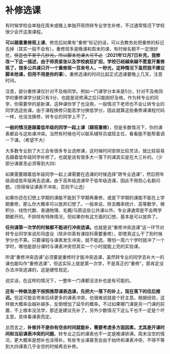 # 补修选课

有时候学校会单独在周末或晚上单独开班供转专业学生补修，不过通常情况下学校很少会开这类课程。

<b>可以跟着重修班上课</b>，修完后如果有“重修”标记的话，可以去教务处把重修的标记去掉（其实一般不会有）。重修班多是晚课和周末的课，有时候名额不一定很好抢，<del>但是也不至于几秒光，所以脚本抢课大可不必</del>（**2021年12月7日补充，我修改一下这一描述，由于师资紧张以及学校疯狂扩招，学校已经越来越不愿意开重修班了，很多公共课只开一个重修班一百来号人，一秒光，这种情况下虽然我不建议脚本抢课，但用不用是你的事**）。重修选课的时间比起正式选课要晚上几天，注意时间。

注意，部分重修课仅针对不及格同学。例如一门课学分本来是5分，针对不及格同学的重修课学分就只有3分，也就是说修满之后只能刚好及格，作为转专业的同学，你需要学的是新课，这种课你学了也没用，一般情况下老师也不会让转专业的同学选这些课。由于课程换修只能高学分换低学分，因此就算这些重修课课程代码一样，也没法换修，转专业的同学上不了。

<b>一般的情况是跟着低年级的同学一起上课（跟班重修）</b>，但是多数情况下，你的课表都会与这些课冲突。当然有时候也可以联系辅导员或班主任，看看能不能帮着调一下课。（希望不大）

大多数专业到了大三会有很多专业选修课，这时候时间安排比较灵活，就比较容易去跟着低年级同学补修了。也就是说有很多大一落下的课其实是在大三补的。（少部分课甚至必须等到大四）

如果需要跟着低年级同学一起上课需要在选课的时候选择“跨专业选课”，然后把年级调成低年级再去选课。由于高年级选课早于低年级选课，因此不用担心名额问题。（但得保证课表不冲突，否则不让选）

如果你还在幻想上学期的课能不能到下学期再重修，或是下学期的课能不能在上学期重修，那么你大概率可以放弃幻想了。一般来说，除去概率统计、高等数学、微积分、线性代数、普通物理、毛概/马原这些公共课以外，专业课通常是不会两学期都开的。不排除有特殊情况，但如果你有这方面的幻想，基本是可以放弃了。

<b>任何课第一次学的时候都不能进行冲突选课。</b>也就是说“重修冲突选课”这一环节对转专业同学来说形同虚设（除非你真有课挂科需要重修），即使真这么干了到时候学分也不算。只要课程与课表发生冲突，就不能选，哪怕一周六个学时就冲了一个学时，哪怕是部分课时与课表冲突但其实一个小时就能上完的实验课。

所谓“重修冲突选课”必须要是重修时才能冲突选课，虽然转专业的同学去补大一的课也能叫作“重修选课”，但这实际上就是第一次学，不是真正的“重修”，那肯定没办法冲突选课的，这是硬性规定。

说实话，在这样的情况下，一整年一门课都没法补也是有可能的。

<b>还有一种做法是不按照推荐课表选课，先把大一落下的补上，现在落下的往后推迟。</b>但这可能会带来后续更多的课表冲突，也很难说就是个好主意。根据经验，这样做大概率会越补越多，反倒增加了延毕的概率。不过如果哪门课是另一门课的前置，不上根本没法学，那还是建议先补了。另外少数情况下这么干也不一定是个坏主意，具体看课表而定。

总而言之，**补修并不是你有空余时间就能补，需要考虑多方面因素，尤其是开课时间和当前课表冲突的问题**。转专业之后的课表也不一定是晚课排满，周末没空的情况，更大概率是想补也没得补。有些专业课甚至会由于始终和课表冲突，不得不等到大四课表几乎全空的时候再去补修。